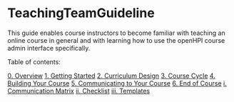 # TeachingTeamGuideline #

This guide enables course instructors to become familiar with teaching an online course in general and with learning how to use the openHPI course admin interface specifically.

Table of contents:

   [0. Overview](index.md)
   [1. Getting Started](01_getting-started.md)
   [2. Curriculum Design](02_curriculum-design.md)
   [3. Course Cycle](03_course-cycle_schedule.md)
   [4. Building Your Course](04_adding-content.md)
   [5. Communicating to Your Course](05_community-management.md)
   [6. End of Course](06_end-of-course.md)
   [i. Communication Matrix](07_communication-matrix.md)
   [ii. Checklist](checklist.md)
   [iii. Templates](templates.md)
